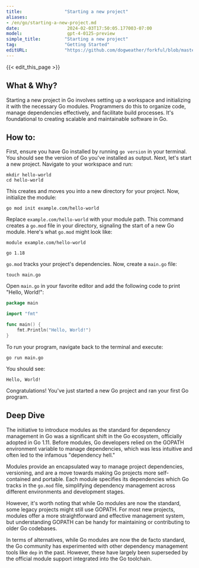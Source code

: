 ```yaml
---
title:                "Starting a new project"
aliases:
- /en/go/starting-a-new-project.md
date:                  2024-02-03T17:50:05.177003-07:00
model:                 gpt-4-0125-preview
simple_title:         "Starting a new project"
tag:                  "Getting Started"
editURL:              "https://github.com/dogweather/forkful/blob/master/content/en/go/starting-a-new-project.md"
---
```


{{< edit_this_page >}}

## What & Why?

Starting a new project in Go involves setting up a workspace and initializing it with the necessary Go modules. Programmers do this to organize code, manage dependencies effectively, and facilitate build processes. It's foundational to creating scalable and maintainable software in Go.

## How to:

First, ensure you have Go installed by running `go version` in your terminal. You should see the version of Go you've installed as output. Next, let's start a new project. Navigate to your workspace and run:

```shell
mkdir hello-world
cd hello-world
```

This creates and moves you into a new directory for your project. Now, initialize the module:

```shell
go mod init example.com/hello-world
```

Replace `example.com/hello-world` with your module path. This command creates a `go.mod` file in your directory, signaling the start of a new Go module. Here's what `go.mod` might look like:

```plaintext
module example.com/hello-world

go 1.18
```

`go.mod` tracks your project's dependencies. Now, create a `main.go` file:

```shell
touch main.go
```

Open `main.go` in your favorite editor and add the following code to print "Hello, World!":

```go
package main

import "fmt"

func main() {
    fmt.Println("Hello, World!")
}
```

To run your program, navigate back to the terminal and execute:

```shell
go run main.go
```

You should see:

```plaintext
Hello, World!
```

Congratulations! You've just started a new Go project and ran your first Go program.

## Deep Dive

The initiative to introduce modules as the standard for dependency management in Go was a significant shift in the Go ecosystem, officially adopted in Go 1.11. Before modules, Go developers relied on the GOPATH environment variable to manage dependencies, which was less intuitive and often led to the infamous "dependency hell."

Modules provide an encapsulated way to manage project dependencies, versioning, and are a move towards making Go projects more self-contained and portable. Each module specifies its dependencies which Go tracks in the `go.mod` file, simplifying dependency management across different environments and development stages.

However, it's worth noting that while Go modules are now the standard, some legacy projects might still use GOPATH. For most new projects, modules offer a more straightforward and effective management system, but understanding GOPATH can be handy for maintaining or contributing to older Go codebases.

In terms of alternatives, while Go modules are now the de facto standard, the Go community has experimented with other dependency management tools like `dep` in the past. However, these have largely been superseded by the official module support integrated into the Go toolchain.
